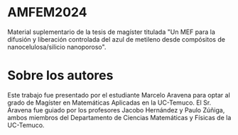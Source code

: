# AMFEM2024

Material suplementario de la tesis de magíster titulada "Un MEF para la difusión y liberación controlada del azul de metileno desde compósitos de nanocelulosa/silicio nanoporoso". 

# Sobre los autores 

Este trabajo fue presentado por el estudiante Marcelo Aravena para optar al grado de Magíster en Matemáticas Aplicadas en la UC-Temuco. El Sr. Aravena fue guiado por los profesores Jacobo Hernández y Paulo Zúñiga, ambos miembros del Departamento de Ciencias Matemáticas y Físicas de la UC-Temuco.

